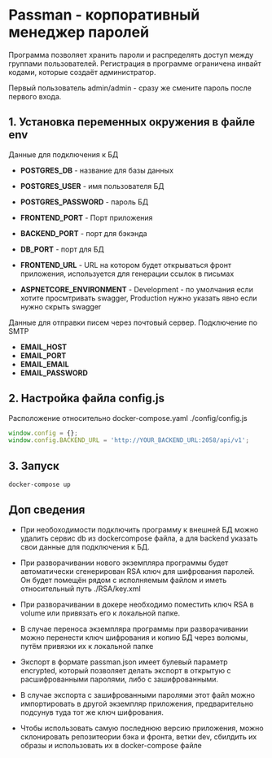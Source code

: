 # Passman - корпоративный менеджер паролей

Программа позволяет хранить пароли и распределять доступ между группами пользователей. Регистрация в программе ограничена инвайт кодами, которые создаёт администратор.

Первый пользователь admin/admin - сразу же смените пароль после первого входа.

## 1. Установка переменных окружения в файле env

Данные для подключения к БД

- **POSTGRES_DB** - название для базы данных
- **POSTGRES_USER** - имя пользователя БД
- **POSTGRES_PASSWORD** - пароль БД
- **FRONTEND_PORT** - Порт приложения
- **BACKEND_PORT** - порт для бэкэнда
- **DB_PORT** - порт для БД

- **FRONTEND_URL** - URL на котором будет открываться фронт приложения, используется для генерации ссылок в письмах

- **ASPNETCORE_ENVIRONMENT** - Development - по умолчания если хотите просмтривать swagger, Production нужно указать явно если нужно скрыть swagger

Данные для отправки писем через почтовый сервер. Подключение по SMTP

- **EMAIL_HOST**
- **EMAIL_PORT**
- **EMAIL_EMAIL**
- **EMAIL_PASSWORD**

## 2. Настройка файла config.js

Расположение относительно docker-compose.yaml ./config/config.js

```js
window.config = {};
window.config.BACKEND_URL = 'http://YOUR_BACKEND_URL:2058/api/v1';
```

## 3. Запуск

```bash
docker-compose up
```

## Доп сведения

- При необоходимости подключить программу к внешней БД можно удалить сервис db из dockercompose файла, а для backend указать свои данные для подключения к БД.

- При разворачивании нового экземпляра программы будет автоматически сгенерирован RSA ключ для шифрования паролей. Он будет помещён рядом с исполняемым файлом и иметь относительный путь ./RSA/key.xml

- При разворачивании в докере необходимо поместить ключ RSA в volume или привязать его к локальной папке.

- В случае переноса экземпляра программы при разворачивании можно перенести ключ шифрования и копию БД через волюмы, путём привязки их к локальной папке

- Экспорт в формате passman.json имеет булевый параметр encrypted, который позволяет делать экспорт в открытую с расшифрованными паролями, либо с зашифрованными.

- В случае экспорта с зашифрованными паролями этот файл можно импортировать в другой экземпляр приложения, предварительно подсунув туда тот же ключ шифрования.

- Чтобы использовать самую последнюю версию приложения, можно склонировать репозитеории бэка и фронта, ветки dev, сбилдить их образы и использовать их в docker-compose файле
